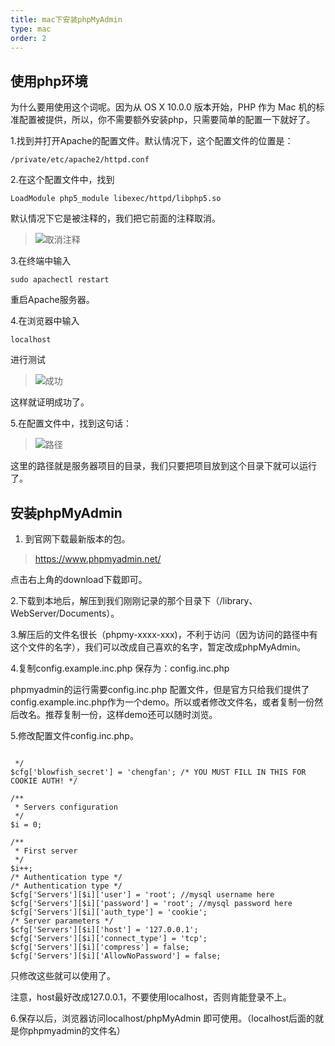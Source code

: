 ```yaml
---
title: mac下安装phpMyAdmin
type: mac
order: 2
---
```


## 使用php环境

为什么要用使用这个词呢。因为从 OS X 10.0.0 版本开始，PHP 作为 Mac 机的标准配置被提供，所以，你不需要额外安装php，只需要简单的配置一下就好了。

1.找到并打开Apache的配置文件。默认情况下，这个配置文件的位置是： 
```
/private/etc/apache2/httpd.conf
```

2.在这个配置文件中，找到
```
LoadModule php5_module libexec/httpd/libphp5.so
```

默认情况下它是被注释的，我们把它前面的注释取消。

> ![取消注释](http://upload-images.jianshu.io/upload_images/4047674-b59a46f9ce4d8760.png?imageMogr2/auto-orient/strip%7CimageView2/2/w/1240) 


3.在终端中输入

```
sudo apachectl restart

```
 重启Apache服务器。

4.在浏览器中输入
```
localhost

```
进行测试

> ![成功](http://upload-images.jianshu.io/upload_images/4047674-67b6bd6f497c4b11.png?imageMogr2/auto-orient/strip%7CimageView2/2/w/1240)  

这样就证明成功了。

5.在配置文件中，找到这句话：

> ![路径](http://upload-images.jianshu.io/upload_images/4047674-3425c0de667f0c86.png?imageMogr2/auto-orient/strip%7CimageView2/2/w/1240) 

这里的路径就是服务器项目的目录，我们只要把项目放到这个目录下就可以运行了。

## 安装phpMyAdmin

1.  到官网下载最新版本的包。

> https://www.phpmyadmin.net/


点击右上角的download下载即可。

2.下载到本地后，解压到我们刚刚记录的那个目录下（/library、WebServer/Documents）。

3.解压后的文件名很长（phpmy-xxxx-xxx)，不利于访问（因为访问的路径中有这个文件的名字），我们可以改成自己喜欢的名字，暂定改成phpMyAdmin。

4.复制config.example.inc.php 保存为：config.inc.php 

phpmyadmin的运行需要config.inc.php 配置文件，但是官方只给我们提供了config.example.inc.php作为一个demo。所以或者修改文件名，或者复制一份然后改名。推荐复制一份，这样demo还可以随时浏览。

5.修改配置文件config.inc.php。


```

 */
$cfg['blowfish_secret'] = 'chengfan'; /* YOU MUST FILL IN THIS FOR COOKIE AUTH! */

/**
 * Servers configuration
 */
$i = 0;

/**
 * First server
 */
$i++;
/* Authentication type */
/* Authentication type */
$cfg['Servers'][$i]['user'] = 'root'; //mysql username here
$cfg['Servers'][$i]['password'] = 'root'; //mysql password here
$cfg['Servers'][$i]['auth_type'] = 'cookie';
/* Server parameters */
$cfg['Servers'][$i]['host'] = '127.0.0.1';
$cfg['Servers'][$i]['connect_type'] = 'tcp';
$cfg['Servers'][$i]['compress'] = false;
$cfg['Servers'][$i]['AllowNoPassword'] = false;
```
只修改这些就可以使用了。

注意，host最好改成127.0.0.1，不要使用localhost，否则肯能登录不上。

6.保存以后，浏览器访问localhost/phpMyAdmin 即可使用。（localhost后面的就是你phpmyadmin的文件名）

